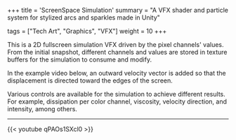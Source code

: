 +++
title = 'ScreenSpace Simulation'
summary = "A VFX shader and particle system for stylized arcs and sparkles made in Unity"

tags = ["Tech Art", "Graphics", "VFX"]
weight = 10
+++

This is a 2D fullscreen simulation VFX driven by the pixel channels' values. From the initial snapshot, different channels and values are stored in texture buffers for the simulation to consume and modify.

In the example video below, an outward velocity vector is added so that the displacement is directed toward the edges of the screen.

Various controls are available for the simulation to achieve different results. For example, dissipation per color channel, viscosity, velocity direction, and intensity, among others.

---

{{< youtube qPAOs1SXcl0 >}}
